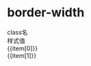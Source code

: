 # border-width

<script setup>
import { useData } from 'vitepress'
import { ref } from 'vue'

const { page } = useData()
const list = ref([
  ['ow-1', 'outline-width:1rpx;'],
])
</script>

<div class="a-flex a-row a-jc-sb a-border-b a-h-30"  >
  <div class="a-flex-1">class名</div>
  <div class="a-flex-1">样式值</div>
</div>
<div class="a-h-200 a-flex-1" style="overflow-y:auto;max-height: 300px">

  <div class="a-flex a-row a-jc-sb a-ai-c a-border-b a-min-h-30" v-for="(item, index) in list" :key="index" >
    <div class="a-flex-1">{{item[0]}}</div>
    <div class="a-flex-1">{{item[1]}}</div>
  </div>
</div>

